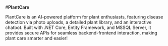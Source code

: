 #**PlantCare** 
 
 PlantCare is an AI-powered platform for plant enthusiasts, featuring disease detection via photo uploads, a detailed plant library, and an interactive chatbot. Built with .NET Core, Entity Framework, and MSSQL 
 Server, it provides secure APIs for seamless backend-frontend interaction, making plant care smarter and easier!

